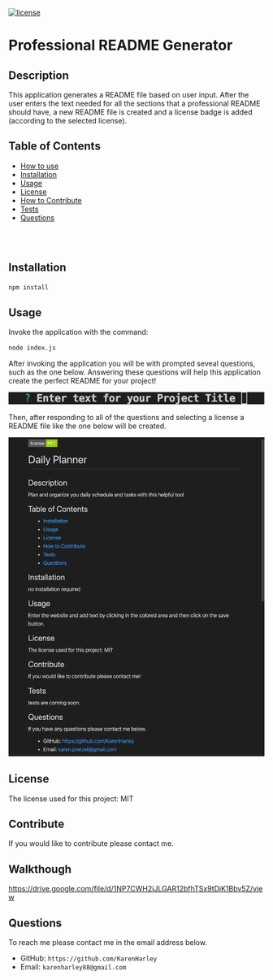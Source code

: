 
  [![license](https://img.shields.io/github/license/DAVFoundation/captain-n3m0.svg?style=flat-square)](https://github.com/DAVFoundation/captain-n3m0/blob/master/LICENSE)
  # Professional README Generator
  ## Description
This application generates a README file based on user input. After the user enters the text needed for all the sections that a professional README should have, a new README file is created and a license badge is added (according to the selected license).

   ## Table of Contents 

 - [How to use](#How-to-use)
  - [Installation](#installation)
  - [Usage](#usage)
  - [License](#license)
  - [How to Contribute](#contribute)
  - [Tests](#tests)
  - [Questions](#questions)

<br/>
<br/>
  
  ## Installation
  ```zsh
  npm install
  ```
  ## Usage
  Invoke the application with the command: 
  ```zsh
 node index.js
  ```
  After invoking the application you will be with prompted seveal questions, such as the one below. Answering these questions will help this application create the perfect README for your project! 


<p align="center">
  <img src="./pics/question.png" alt="question">
</p>
  

 Then, after responding to all of the questions and selecting a license a README file like the one below will be created.

   ![Final product](./pics/readme.png)

  ## License
  The license used for this project: MIT
  ## Contribute
  If you would like to contribute please contact me.
  ## Walkthough
  https://drive.google.com/file/d/1NP7CWH2iJLGAR12bfhTSx9tDiK1Bbv5Z/view
  ## Questions
  To reach me please contact me in the email address below.

  - GitHub: `https://github.com/KarenHarley`
  - Email: `karenharley88@gmail.com`
    
    
  
   
  
